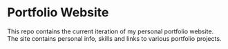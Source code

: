 # Portfolio Website
This repo contains the current iteration of my personal portfolio website.  The site contains personal info, skills and links to various portfolio projects.
